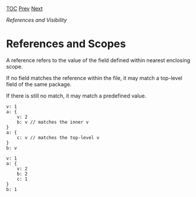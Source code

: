 [TOC](Readme.md) [Prev](bytes.md) [Next](selectors.md)

_References and Visibility_

# References and Scopes

A reference refers to the value of the field defined within nearest
enclosing scope.

If no field matches the reference within the file, it may match a top-level
field of the same package.

If there is still no match, it may match a predefined value.

<!-- CUE editor -->
```
v: 1
a: {
    v: 2
    b: v // matches the inner v
}
a: {
    c: v // matches the top-level v
}
b: v
```

<!-- result -->
```
v: 1
a: {
    v: 2
    b: 2
    c: 1
}
b: 1
```
